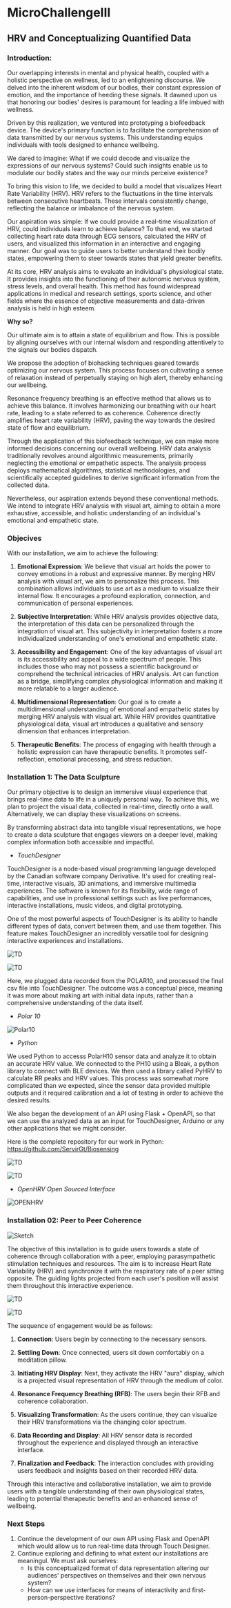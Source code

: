 # MicroChallengeIII

## HRV and Conceptualizing Quantified Data

### **Introduction:**

Our overlapping interests in mental and physical health, coupled with a holistic perspective on wellness, led to an enlightening discourse. We delved into the inherent wisdom of our bodies, their constant expression of emotion, and the importance of heeding these signals. It dawned upon us that honoring our bodies' desires is paramount for leading a life imbued with wellness.

Driven by this realization, we ventured into prototyping a biofeedback device. The device's primary function is to facilitate the comprehension of data transmitted by our nervous systems. This understanding equips individuals with tools designed to enhance wellbeing.

We dared to imagine: What if we could decode and visualize the expressions of our nervous systems? Could such insights enable us to modulate our bodily states and the way our minds perceive existence?

To bring this vision to life, we decided to build a model that visualizes Heart Rate Variability (HRV). HRV refers to the fluctuations in the time intervals between consecutive heartbeats. These intervals consistently change, reflecting the balance or imbalance of the nervous system.

Our aspiration was simple: If we could provide a real-time visualization of HRV, could individuals learn to achieve balance? To that end, we started collecting heart rate data through ECG sensors, calculated the HRV of users, and visualized this information in an interactive and engaging manner. Our goal was to guide users to better understand their bodily states, empowering them to steer towards states that yield greater benefits.

At its core, HRV analysis aims to evaluate an individual's physiological state. It provides insights into the functioning of their autonomic nervous system, stress levels, and overall health. This method has found widespread applications in medical and research settings, sports science, and other fields where the essence of objective measurements and data-driven analysis is held in high esteem.

**Why so?**

Our ultimate aim is to attain a state of equilibrium and flow. This is possible by aligning ourselves with our internal wisdom and responding attentively to the signals our bodies dispatch.

We propose the adoption of biohacking techniques geared towards optimizing our nervous system. This process focuses on cultivating a sense of relaxation instead of perpetually staying on high alert, thereby enhancing our wellbeing.

Resonance frequency breathing is an effective method that allows us to achieve this balance. It involves harmonizing our breathing with our heart rate, leading to a state referred to as coherence. Coherence directly amplifies heart rate variability (HRV), paving the way towards the desired state of flow and equilibrium.

Through the application of this biofeedback technique, we can make more informed decisions concerning our overall wellbeing. HRV data analysis traditionally revolves around algorithmic measurements, primarily neglecting the emotional or empathetic aspects. The analysis process deploys mathematical algorithms, statistical methodologies, and scientifically accepted guidelines to derive significant information from the collected data.

Nevertheless, our aspiration extends beyond these conventional methods. We intend to integrate HRV analysis with visual art, aiming to obtain a more exhaustive, accessible, and holistic understanding of an individual's emotional and empathetic state.

### **Objecives**

With our installation, we aim to achieve the following:

1. **Emotional Expression**: We believe that visual art holds the power to convey emotions in a robust and expressive manner. By merging HRV analysis with visual art, we aim to personalize this process. This combination allows individuals to use art as a medium to visualize their internal flow. It encourages a profound exploration, connection, and communication of personal experiences.

2. **Subjective Interpretation**: While HRV analysis provides objective data, the interpretation of this data can be personalized through the integration of visual art. This subjectivity in interpretation fosters a more individualized understanding of one's emotional and empathetic state.

3. **Accessibility and Engagement**: One of the key advantages of visual art is its accessibility and appeal to a wide spectrum of people. This includes those who may not possess a scientific background or comprehend the technical intricacies of HRV analysis. Art can function as a bridge, simplifying complex physiological information and making it more relatable to a larger audience.

4. **Multidimensional Representation**: Our goal is to create a multidimensional understanding of emotional and empathetic states by merging HRV analysis with visual art. While HRV provides quantitative physiological data, visual art introduces a qualitative and sensory dimension that enhances interpretation.

5. **Therapeutic Benefits**: The process of engaging with health through a holistic expression can have therapeutic benefits. It promotes self-reflection, emotional processing, and stress reduction.

### **Installation 1: The Data Sculpture**

Our primary objective is to design an immersive visual experience that brings real-time data to life in a uniquely personal way. To achieve this, we plan to project the visual data, collected in real-time, directly onto a wall. Alternatively, we can display these visualizations on screens. 

By transforming abstract data into tangible visual representations, we hope to create a data sculpture that engages viewers on a deeper level, making complex information both accessible and impactful.

- *TouchDesigner*

TouchDesigner is a node-based visual programming language developed by the Canadian software company Derivative. It's used for creating real-time, interactive visuals, 3D animations, and immersive multimedia experiences. The software is known for its flexibility, wide range of capabilities, and use in professional settings such as live performances, interactive installations, music videos, and digital prototyping.

One of the most powerful aspects of TouchDesigner is its ability to handle different types of data, convert between them, and use them together. This feature makes TouchDesigner an incredibly versatile tool for designing interactive experiences and installations.

![TD](Imagens/TD.gif)

![TD](Imagens/TD1.gif)

Here, we plugged data recorded from the POLAR10, and processed the final csv file into TouchDesigner. The outcome was a conceptual piece, meaning it was more about making art with initial data inputs, rather than a comprehensive understanding of the data itself.

- *Polar 10*

![Polar10](https://m.media-amazon.com/images/I/81XDUuqW35L._AC_SX425_.jpg)

- *Python*

We used Python to accesss PolarH10 sensor data and analyze it to obtain an accurate HRV value. We connected to the PH10 using a Bleak, a python library to connect with BLE devices. We then used a library called PyHRV to calculate RR peaks and HRV values. This process was somewhat more complicated than we expected, since the sensor data provided multiple outputs and it required calibration and a lot of testing in order to achieve the desired results. 

We also began the development of an API using Flask + OpenAPI, so that we can use the analyzed data as an input for TouchDesigner, Arduino or any other applications that we might consider.

Here is the complete repository for our work in Python:
https://github.com/ServirGt/Biosensing


![TD](Imagens/testing.png)

![TD](Imagens/ecggif.gif)

- *OpenHRV Open Sourced Interface*

![OPENHRV](Imagens/biofeedback_demo.gif)

### **Installation 02: Peer to Peer Coherence**

![Sketch](Imagens/Installation2.png)


The objective of this installation is to guide users towards a state of coherence through collaboration with a peer, employing parasympathetic stimulation techniques and resources. The aim is to increase Heart Rate Variability (HRV) and synchronize it with the respiratory rate of a peer sitting opposite. The guiding lights projected from each user's position will assist them throughout this interactive experience.

![TD](Imagens/auragif.gif)

![TD](Imagens/TD2.gif)

The sequence of engagement would be as follows:

1. **Connection**: Users begin by connecting to the necessary sensors.

2. **Settling Down**: Once connected, users sit down comfortably on a meditation pillow.

3. **Initiating HRV Display**: Next, they activate the HRV "aura" display, which is a projected visual representation of HRV through the medium of color.

4. **Resonance Frequency Breathing (RFB)**: The users begin their RFB and coherence collaboration. 

5. **Visualizing Transformation**: As the users continue, they can visualize their HRV transformations via the changing color spectrum.

6. **Data Recording and Display**: All HRV sensor data is recorded throughout the experience and displayed through an interactive interface.

7. **Finalization and Feedback**: The interaction concludes with providing users feedback and insights based on their recorded HRV data. 

Through this interactive and collaborative installation, we aim to provide users with a tangible understanding of their own physiological states, leading to potential therapeutic benefits and an enhanced sense of wellbeing.

### **Next Steps**

1. Continue the development of our own API using Flask and OpenAPI which would allow us to run real-time data through Touch Designer.
2. Continue exploring and defining to what extent our installations are meaningul. We must ask ourselves:
    - Is this conceptualized format of data representation altering our audiences' perspectives on themselves and their own nervous system?
    - How can we use interfaces for means of interactivity and first-person-perspective iterations?